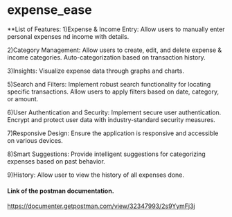 # expense_ease

**List of Features:
1)Expense & Income Entry:
Allow users to manually enter personal expenses nd income with details.

2)Category Management:
Allow users to create, edit, and delete expense & income categories.
Auto-categorization based on transaction history.

3)Insights:
Visualize expense data through graphs and charts.

5)Search and Filters:
Implement robust search functionality for locating specific transactions.
Allow users to apply filters based on date, category, or amount.

6)User Authentication and Security:
Implement secure user authentication.
Encrypt and protect user data with industry-standard security measures.

7)Responsive Design:
Ensure the application is responsive and accessible on various devices.

8)Smart Suggestions:
Provide intelligent suggestions for categorizing expenses based on past behavior.

9)History:
Allow user to view the history of all expenses done.

#### Link of the postman documentation.

https://documenter.getpostman.com/view/32347993/2s9YymFj3j
